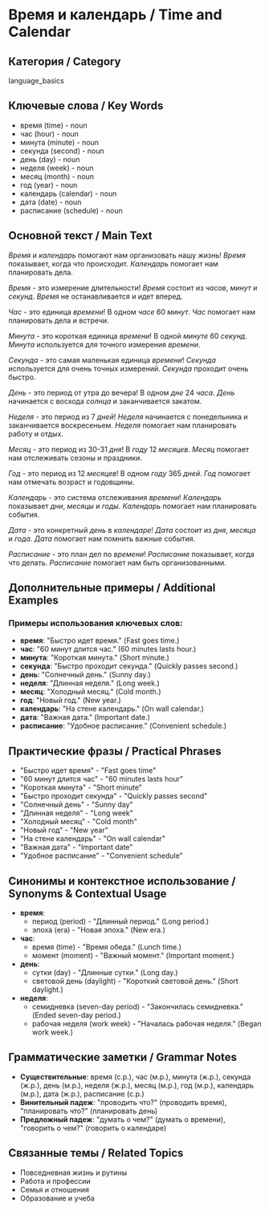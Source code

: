 # Время и календарь / Time and Calendar

## Категория / Category
language_basics


## Ключевые слова / Key Words
- время (time) - noun
- час (hour) - noun
- минута (minute) - noun
- секунда (second) - noun
- день (day) - noun
- неделя (week) - noun
- месяц (month) - noun
- год (year) - noun
- календарь (calendar) - noun
- дата (date) - noun
- расписание (schedule) - noun

## Основной текст / Main Text

*Время* и *календарь* помогают нам организовать нашу жизнь! *Время* показывает, когда что происходит. *Календарь* помогает нам планировать дела.

*Время* - это измерение длительности! *Время* состоит из *часов*, *минут* и *секунд*. *Время* не останавливается и идет вперед.

*Час* - это единица *времени*! В одном *часе* 60 *минут*. *Час* помогает нам планировать дела и встречи.

*Минута* - это короткая единица *времени*! В одной *минуте* 60 *секунд*. *Минута* используется для точного измерения *времени*.

*Секунда* - это самая маленькая единица *времени*! *Секунда* используется для очень точных измерений. *Секунда* проходит очень быстро.

*День* - это период от утра до вечера! В одном *дне* 24 *часа*. *День* начинается с восхода *солнца* и заканчивается закатом.

*Неделя* - это период из 7 *дней*! *Неделя* начинается с понедельника и заканчивается воскресеньем. *Неделя* помогает нам планировать работу и отдых.

*Месяц* - это период из 30-31 *дня*! В *году* 12 *месяцев*. *Месяц* помогает нам отслеживать сезоны и праздники.

*Год* - это период из 12 *месяцев*! В одном *году* 365 *дней*. *Год* помогает нам отмечать возраст и годовщины.

*Календарь* - это система отслеживания *времени*! *Календарь* показывает *дни*, *месяцы* и *годы*. *Календарь* помогает нам планировать события.

*Дата* - это конкретный *день* в *календаре*! *Дата* состоит из *дня*, *месяца* и *года*. *Дата* помогает нам помнить важные события.

*Расписание* - это план дел по *времени*! *Расписание* показывает, когда что делать. *Расписание* помогает нам быть организованными.

## Дополнительные примеры / Additional Examples

### Примеры использования ключевых слов:
- **время**: "Быстро идет время." (Fast goes time.)
- **час**: "60 минут длится час." (60 minutes lasts hour.)
- **минута**: "Короткая минута." (Short minute.)
- **секунда**: "Быстро проходит секунда." (Quickly passes second.)
- **день**: "Солнечный день." (Sunny day.)
- **неделя**: "Длинная неделя." (Long week.)
- **месяц**: "Холодный месяц." (Cold month.)
- **год**: "Новый год." (New year.)
- **календарь**: "На стене календарь." (On wall calendar.)
- **дата**: "Важная дата." (Important date.)
- **расписание**: "Удобное расписание." (Convenient schedule.)

## Практические фразы / Practical Phrases

- "Быстро идет время" - "Fast goes time"
- "60 минут длится час" - "60 minutes lasts hour"
- "Короткая минута" - "Short minute"
- "Быстро проходит секунда" - "Quickly passes second"
- "Солнечный день" - "Sunny day"
- "Длинная неделя" - "Long week"
- "Холодный месяц" - "Cold month"
- "Новый год" - "New year"
- "На стене календарь" - "On wall calendar"
- "Важная дата" - "Important date"
- "Удобное расписание" - "Convenient schedule"

## Синонимы и контекстное использование / Synonyms & Contextual Usage

- **время**: 
  - период (period) - "Длинный период." (Long period.)
  - эпоха (era) - "Новая эпоха." (New era.)
- **час**: 
  - время (time) - "Время обеда." (Lunch time.)
  - момент (moment) - "Важный момент." (Important moment.)
- **день**: 
  - сутки (day) - "Длинные сутки." (Long day.)
  - световой день (daylight) - "Короткий световой день." (Short daylight.)
- **неделя**: 
  - семидневка (seven-day period) - "Закончилась семидневка." (Ended seven-day period.)
  - рабочая неделя (work week) - "Началась рабочая неделя." (Began work week.)

## Грамматические заметки / Grammar Notes

- **Существительные**: время (с.р.), час (м.р.), минута (ж.р.), секунда (ж.р.), день (м.р.), неделя (ж.р.), месяц (м.р.), год (м.р.), календарь (м.р.), дата (ж.р.), расписание (с.р.)
- **Винительный падеж**: "проводить что?" (проводить время), "планировать что?" (планировать день)
- **Предложный падеж**: "думать о чем?" (думать о времени), "говорить о чем?" (говорить о календаре)

## Связанные темы / Related Topics

- Повседневная жизнь и рутины
- Работа и профессии
- Семья и отношения
- Образование и учеба